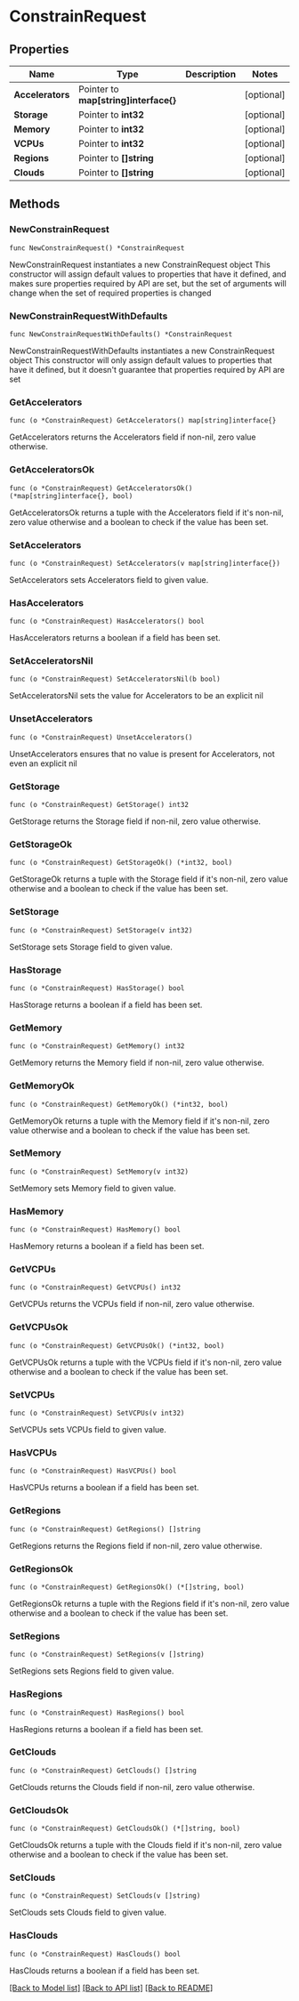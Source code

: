 # ConstrainRequest

## Properties

Name | Type | Description | Notes
------------ | ------------- | ------------- | -------------
**Accelerators** | Pointer to **map[string]interface{}** |  | [optional] 
**Storage** | Pointer to **int32** |  | [optional] 
**Memory** | Pointer to **int32** |  | [optional] 
**VCPUs** | Pointer to **int32** |  | [optional] 
**Regions** | Pointer to **[]string** |  | [optional] 
**Clouds** | Pointer to **[]string** |  | [optional] 

## Methods

### NewConstrainRequest

`func NewConstrainRequest() *ConstrainRequest`

NewConstrainRequest instantiates a new ConstrainRequest object
This constructor will assign default values to properties that have it defined,
and makes sure properties required by API are set, but the set of arguments
will change when the set of required properties is changed

### NewConstrainRequestWithDefaults

`func NewConstrainRequestWithDefaults() *ConstrainRequest`

NewConstrainRequestWithDefaults instantiates a new ConstrainRequest object
This constructor will only assign default values to properties that have it defined,
but it doesn't guarantee that properties required by API are set

### GetAccelerators

`func (o *ConstrainRequest) GetAccelerators() map[string]interface{}`

GetAccelerators returns the Accelerators field if non-nil, zero value otherwise.

### GetAcceleratorsOk

`func (o *ConstrainRequest) GetAcceleratorsOk() (*map[string]interface{}, bool)`

GetAcceleratorsOk returns a tuple with the Accelerators field if it's non-nil, zero value otherwise
and a boolean to check if the value has been set.

### SetAccelerators

`func (o *ConstrainRequest) SetAccelerators(v map[string]interface{})`

SetAccelerators sets Accelerators field to given value.

### HasAccelerators

`func (o *ConstrainRequest) HasAccelerators() bool`

HasAccelerators returns a boolean if a field has been set.

### SetAcceleratorsNil

`func (o *ConstrainRequest) SetAcceleratorsNil(b bool)`

 SetAcceleratorsNil sets the value for Accelerators to be an explicit nil

### UnsetAccelerators
`func (o *ConstrainRequest) UnsetAccelerators()`

UnsetAccelerators ensures that no value is present for Accelerators, not even an explicit nil
### GetStorage

`func (o *ConstrainRequest) GetStorage() int32`

GetStorage returns the Storage field if non-nil, zero value otherwise.

### GetStorageOk

`func (o *ConstrainRequest) GetStorageOk() (*int32, bool)`

GetStorageOk returns a tuple with the Storage field if it's non-nil, zero value otherwise
and a boolean to check if the value has been set.

### SetStorage

`func (o *ConstrainRequest) SetStorage(v int32)`

SetStorage sets Storage field to given value.

### HasStorage

`func (o *ConstrainRequest) HasStorage() bool`

HasStorage returns a boolean if a field has been set.

### GetMemory

`func (o *ConstrainRequest) GetMemory() int32`

GetMemory returns the Memory field if non-nil, zero value otherwise.

### GetMemoryOk

`func (o *ConstrainRequest) GetMemoryOk() (*int32, bool)`

GetMemoryOk returns a tuple with the Memory field if it's non-nil, zero value otherwise
and a boolean to check if the value has been set.

### SetMemory

`func (o *ConstrainRequest) SetMemory(v int32)`

SetMemory sets Memory field to given value.

### HasMemory

`func (o *ConstrainRequest) HasMemory() bool`

HasMemory returns a boolean if a field has been set.

### GetVCPUs

`func (o *ConstrainRequest) GetVCPUs() int32`

GetVCPUs returns the VCPUs field if non-nil, zero value otherwise.

### GetVCPUsOk

`func (o *ConstrainRequest) GetVCPUsOk() (*int32, bool)`

GetVCPUsOk returns a tuple with the VCPUs field if it's non-nil, zero value otherwise
and a boolean to check if the value has been set.

### SetVCPUs

`func (o *ConstrainRequest) SetVCPUs(v int32)`

SetVCPUs sets VCPUs field to given value.

### HasVCPUs

`func (o *ConstrainRequest) HasVCPUs() bool`

HasVCPUs returns a boolean if a field has been set.

### GetRegions

`func (o *ConstrainRequest) GetRegions() []string`

GetRegions returns the Regions field if non-nil, zero value otherwise.

### GetRegionsOk

`func (o *ConstrainRequest) GetRegionsOk() (*[]string, bool)`

GetRegionsOk returns a tuple with the Regions field if it's non-nil, zero value otherwise
and a boolean to check if the value has been set.

### SetRegions

`func (o *ConstrainRequest) SetRegions(v []string)`

SetRegions sets Regions field to given value.

### HasRegions

`func (o *ConstrainRequest) HasRegions() bool`

HasRegions returns a boolean if a field has been set.

### GetClouds

`func (o *ConstrainRequest) GetClouds() []string`

GetClouds returns the Clouds field if non-nil, zero value otherwise.

### GetCloudsOk

`func (o *ConstrainRequest) GetCloudsOk() (*[]string, bool)`

GetCloudsOk returns a tuple with the Clouds field if it's non-nil, zero value otherwise
and a boolean to check if the value has been set.

### SetClouds

`func (o *ConstrainRequest) SetClouds(v []string)`

SetClouds sets Clouds field to given value.

### HasClouds

`func (o *ConstrainRequest) HasClouds() bool`

HasClouds returns a boolean if a field has been set.


[[Back to Model list]](../README.md#documentation-for-models) [[Back to API list]](../README.md#documentation-for-api-endpoints) [[Back to README]](../README.md)


